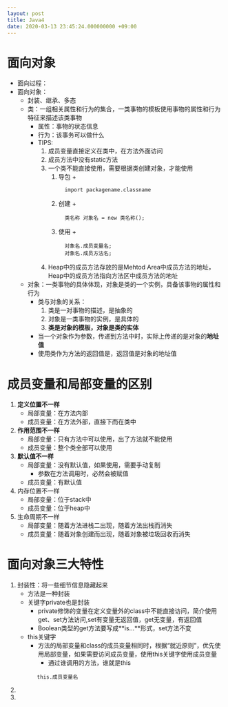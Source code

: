 ```yaml
---
layout: post
title: Java4
date: 2020-03-13 23:45:24.000000000 +09:00
---
```


# 面向对象
   + 面向过程：
   + 面向对象：
      + 封装、继承、多态
      + 类：一组相关属性和行为的集合，一类事物的模板使用事物的属性和行为特征来描述该类事物
         + 属性：事物的状态信息
         + 行为：该事务可以做什么
         + TIPS:
            1. 成员变量直接定义在类中，在方法外面访问
            2. 成员方法中没有static方法
            3. 一个类不能直接使用，需要根据类创建对象，才能使用
               1. 导包
                  + 
                  ```
                    import packagename.classname
                  ```
               2. 创建
                  + 
                  ```
                    类名称 对象名 = new 类名称();
                  ```
               3. 使用
                  + 
                  ```
                    对象名.成员变量名;
                    对象名.成员方法名;
                  ```
            4. Heap中的成员方法存放的是Mehtod Area中成员方法的地址，Heap中的成员方法指向方法区中成员方法的地址
      + 对象：一类事物的具体体现，对象是类的一个实例，具备该事物的属性和行为
         + 类与对象的关系：
            1. 类是一对事物的描述，是抽象的
            2. 对象是一类事物的实例，是具体的
            3. **类是对象的模板，对象是类的实体**
         + 当一个对象作为参数，传递到方法中时，实际上传递的是对象的**地址值**
         + 使用类作为方法的返回值是，返回值是对象的地址值

# 成员变量和局部变量的区别
   1. **定义位置不一样**
      + 局部变量：在方法内部
      + 成员变量：在方法外部，直接下而在类中
   2. **作用范围不一样**
      + 局部变量：只有方法中可以使用，出了方法就不能使用
      + 成员变量：整个类全部可以使用
   3. **默认值不一样**
      + 局部变量：没有默认值，如果使用，需要手动复制
         + 参数在方法调用时，必然会被赋值
      + 成员变量：有默认值
   4. 内存位置不一样
      + 局部变量：位于stack中
      + 成员变量：位于heap中
   5. 生命周期不一样
      + 局部变量：随着方法进栈二出现，随着方法出栈而消失
      + 成员变量：随着对象创建而出现，随着对象被垃圾回收而消失
# 面向对象三大特性
   1. 封装性：将一些细节信息隐藏起来
      + 方法是一种封装
      + 关键字private也是封装
         + private修饰的变量在定义变量外的class中不能直接访问，简介使用get、set方法访问,set有变量无返回值，get无变量，有返回值
         + Boolean类型的get方法要写成**is...**形式，set方法不变
      + this关键字
         + 方法的局部变量和class的成员变量相同时，根据“就近原则”，优先使用局部变量，如果需要访问成员变量，使用this关键字使用成员变量
            + 通过谁调用的方法，谁就是this
         ```
            this.成员变量名
         ```
   2. 
   3. 